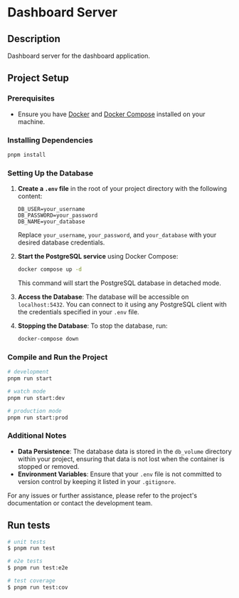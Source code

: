# Dashboard Server

## Description

Dashboard server for the dashboard application.

## Project Setup

### Prerequisites

- Ensure you have [Docker](https://www.docker.com/products/docker-desktop) and [Docker Compose](https://docs.docker.com/compose/install/) installed on your machine.

### Installing Dependencies

```bash
pnpm install
```

### Setting Up the Database

1. **Create a `.env` file** in the root of your project directory with the following content:

   ```dotenv
   DB_USER=your_username
   DB_PASSWORD=your_password
   DB_NAME=your_database
   ```

   Replace `your_username`, `your_password`, and `your_database` with your desired database credentials.

2. **Start the PostgreSQL service** using Docker Compose:

   ```bash
   docker compose up -d
   ```

   This command will start the PostgreSQL database in detached mode.

3. **Access the Database**: The database will be accessible on `localhost:5432`. You can connect to it using any PostgreSQL client with the credentials specified in your `.env` file.

4. **Stopping the Database**: To stop the database, run:

   ```bash
   docker-compose down
   ```

### Compile and Run the Project

```bash
# development
pnpm run start

# watch mode
pnpm run start:dev

# production mode
pnpm run start:prod
```

### Additional Notes

- **Data Persistence**: The database data is stored in the `db_volume` directory within your project, ensuring that data is not lost when the container is stopped or removed.
- **Environment Variables**: Ensure that your `.env` file is not committed to version control by keeping it listed in your `.gitignore`.

For any issues or further assistance, please refer to the project's documentation or contact the development team.

## Run tests

```bash
# unit tests
$ pnpm run test

# e2e tests
$ pnpm run test:e2e

# test coverage
$ pnpm run test:cov
```

